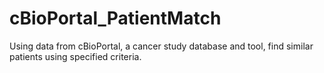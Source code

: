 # cBioPortal_PatientMatch
Using data from cBioPortal, a cancer study database and tool, find similar patients using specified criteria.

